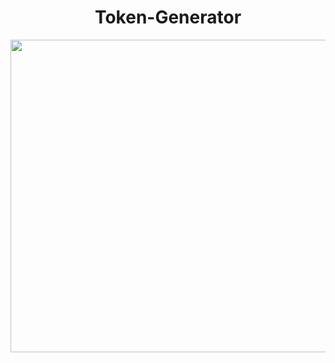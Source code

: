 <h1 align="center">Token-Generator</h1>
<p align="center">
<img src="https://i.imgur.com/TmzgB0Z.jpg" width="700" height="500">
